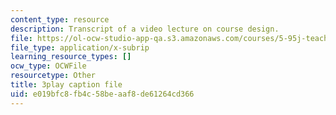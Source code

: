 ```yaml
---
content_type: resource
description: Transcript of a video lecture on course design.
file: https://ol-ocw-studio-app-qa.s3.amazonaws.com/courses/5-95j-teaching-college-level-science-and-engineering-spring-2009/e019bfc8fb4c58beaaf8de61264cd366_V-eWuHXZGnw.vtt
file_type: application/x-subrip
learning_resource_types: []
ocw_type: OCWFile
resourcetype: Other
title: 3play caption file
uid: e019bfc8-fb4c-58be-aaf8-de61264cd366
---
```

